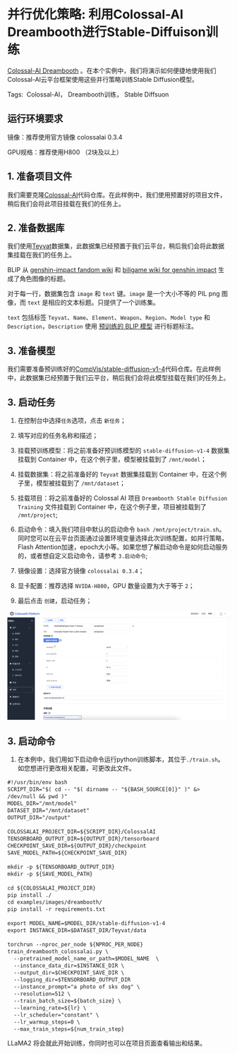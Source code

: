 # 并行优化策略: 利用Colossal-AI Dreambooth进行Stable-Diffuison训练

[Colossal-AI Dreambooth](https://github.com/hpcaitech/ColossalAI/tree/main/examples/images/dreambooth) 。在本个实例中，我们将演示如何便捷地使用我们Colossal-AI云平台框架使用这些并行策略训练Stable Diffusion模型。

Tags:  Colossal-AI， Dreambooth训练， Stable Diffsuon

## 运行环境要求

镜像：推荐使用官方镜像 colossalai 0.3.4

GPU规格：推荐使用H800 （2块及以上）

## 1. 准备项目文件

我们需要克隆[Colossal-AI](https://github.com/hpcaitech/ColossalAI)代码仓库。在此样例中，我们使用预置好的项目文件，稍后我们会将此项目挂载在我们的任务上。

## 2. 准备数据库

我们使用[Teyvat](https://www.together.xyz/blog/redpajama)数据集，此数据集已经预置于我们云平台，稍后我们会将此数据集挂载在我们的任务上。

BLIP 从 [genshin-impact fandom wiki](https://genshin-impact.fandom.com/wiki/Character#Playable_Characters) 和 [biligame wiki for genshin impact](https://wiki.biligame.com/ys/%E8%A7%92%E8%89%B2) 生成了角色图像的标题。

对于每一行，数据集包含 `image` 和 `text` 键。`image` 是一个大小不等的 PIL png 图像，而 `text` 是相应的文本标题。只提供了一个训练集。

`text` 包括标签 `Teyvat`、`Name`、`Element`、`Weapon`、`Region`、`Model type` 和 `Description`，`Description` 使用 [预训练的 BLIP 模型](https://github.com/salesforce/BLIP) 进行标题标注。

## 3. 准备模型

我们需要准备预训练好的[CompVis/stable-diffusion-v1-4](https://huggingface.co/CompVis/stable-diffusion-v1-4)代码仓库。在此样例中，此数据集已经预置于我们云平台，稍后我们会将此模型挂载在我们的任务上。


## 3. 启动任务

1. 在控制台中选择`任务`选项，点击 `新任务`；

2. 填写对应的任务名称和描述；

2. 挂载预训练模型：将之前准备好预训练模型的 `stable-diffusion-v1-4` 数据集挂载到 Container 中，在这个例子里，模型被挂载到了 `/mnt/model`；

4. 挂载数据集：将之前准备好的 `Teyvat` 数据集挂载到 Container 中，在这个例子里，模型被挂载到了 `/mnt/dataset`；

5. 挂载项目：将之前准备好的 Colossal AI 项目 `Dreambooth Stable Diffusion Training` 文件挂载到 Container 中，在这个例子里，项目被挂载到了 `/mnt/project`;

6. 启动命令：填入我们项目中默认的启动命令 `bash /mnt/project/train.sh`。同时您可以在云平台页面通过设置环境变量选择此次训练配置，如并行策略，Flash Attention加速，epoch大小等。如果您想了解启动命令是如何启动服务的，或者想自定义启动命令，请参考 `3.启动命令`;

7. 镜像设置：选择官方镜像 `colossalai 0.3.4`；

8. 显卡配置：推荐选择 `NVIDA-H800`，GPU 数量设置为大于等于 `2`；

9. 最后点击 `创建`，启动任务；

![infernce_api_create](./images/task_create.jpg)


## 3. 启动命令

1. 在本例中，我们用如下启动命令运行python训练脚本，其位于`./train.sh`。如您想进行更改相关配置，可更改此文件。
```
#!/usr/bin/env bash
SCRIPT_DIR="$( cd -- "$( dirname -- "${BASH_SOURCE[0]}" )" &> /dev/null && pwd )"
MODEL_DIR="/mnt/model"
DATASET_DIR="/mnt/dataset"
OUTPUT_DIR="/output"

COLOSSALAI_PROJECT_DIR=${SCRIPT_DIR}/ColossalAI
TENSORBOARD_OUTPUT_DIR=${OUTPUT_DIR}/tensorboard
CHECKPOINT_SAVE_DIR=${OUTPUT_DIR}/checkpoint
SAVE_MODEL_PATH=${CHECKPOINT_SAVE_DIR}

mkdir -p ${TENSORBOARD_OUTPUT_DIR}
mkdir -p ${SAVE_MODEL_PATH}

cd ${COLOSSALAI_PROJECT_DIR}
pip install ./
cd examples/images/dreambooth/
pip install -r requirements.txt

export MODEL_NAME=$MODEL_DIR/stable-diffusion-v1-4
export INSTANCE_DIR=$DATASET_DIR/Teyvat/data

torchrun --nproc_per_node ${NPROC_PER_NODE}  train_dreambooth_colossalai.py \
  --pretrained_model_name_or_path=$MODEL_NAME  \
  --instance_data_dir=$INSTANCE_DIR \
  --output_dir=$CHECKPOINT_SAVE_DIR \
  --logging_dir=$TENSORBOARD_OUTPUT_DIR
  --instance_prompt="a photo of sks dog" \
  --resolution=512 \
  --train_batch_size=${batch_size} \
  --learning_rate=${lr} \
  --lr_scheduler="constant" \
  --lr_warmup_steps=0 \
  --max_train_steps=${num_train_step}
```

LLaMA2 将会就此开始训练，你同时也可以在项目页面查看输出和结果。
